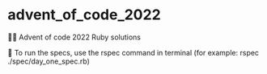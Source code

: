 # advent_of_code_2022
🧑‍🎄 Advent of code 2022 Ruby solutions

💎 To run the specs, use the rspec command in terminal (for example: rspec ./spec/day_one_spec.rb)
